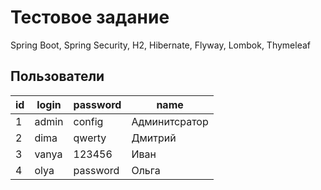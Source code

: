 # Тестовое задание

Spring Boot, Spring Security, H2, Hibernate, Flyway, Lombok, Thymeleaf

## Пользователи

| id | login | password | name |
| ------ | ------ | ------ | ----- |
| 1 | admin | config | Админитсратор |
| 2 | dima | qwerty | Дмитрий |
| 3 | vanya | 123456 | Иван |
| 4 | olya | password | Ольга |
